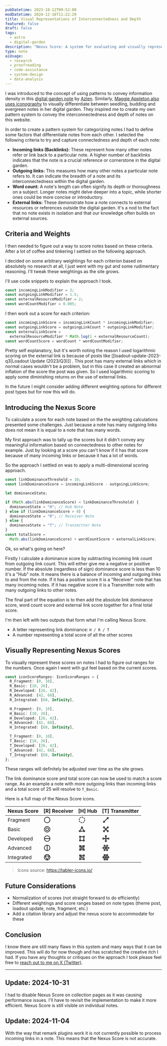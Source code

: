 ```yaml
---
pubDatetime: 2023-10-12T09:52:00
modDatetime: 2024-12-16T11:22:29
title: Visual Representations of Interconnectedness and Depth
featured: false
draft: false
tags:
  - astro
  - digital-garden
description: "Nexus Score: A system for evaluating and visually representing notes in a digital garden based on connectedness and content depth."
type: note
aiUsage:
  - research
  - proofreading
  - code-assistance
  - system-design
  - data-analysis
---
```


I was introduced to the concept of using patterns to convey information density in this [digital garden note](https://notes.azlen.me/cri6tvov/) by [Azlen](https://twitter.com/azlenelza). Similarly, [Maggie Appleton also uses iconography](https://maggieappleton.com/notes) to visually differentiate between seedling, budding and evergreen notes in her digital garden. They inspired me to create my own pattern system to convey the interconnectedness and depth of notes on this website.

In order to create a pattern system for categorizing notes I had to define some factors that differentiate notes from each other. I selected the following criteria to try and capture connectedness and depth of each note:

- **Incoming links (Backlinks):** These represent how many other notes refer or link back to a particular note. A higher number of backlinks indicates that the note is a crucial reference or cornerstone in the digital garden.
- **Outgoing links:** This measures how many other notes a particular note refers to. It can indicate the breadth of a note and its interconnectedness within the digital garden.
- **Word count:** A note's length can often signify its depth or thoroughness on a subject. Longer notes might delve deeper into a topic, while shorter ones could be more concise or introductory.
- **External links:** These demonstrate how a note connects to external resources or references outside the digital garden. It's a nod to the fact that no note exists in isolation and that our knowledge often builds on external sources.

## Criteria and Weights

I then needed to figure out a way to score notes based on these criteria. After a lot of coffee and tinkering I settled on the following approach.

I decided on some arbitrary weightings for each criterion based on absolutely no research at all, I just went with my gut and some rudimentary reasoning. I'll tweak these weightings as the site grows.

I'll use code snippets to explain the approach I took.

```typescript
const incomingLinkModifier = 3;
const outgoingLinkModifier = 1.5;
const externalResourceModifier = 2;
const wordCountModifier = 0.005;
```

I then work out a score for each criterion:

```typescript
const incomingLinkScore = incomingLinkCount * incomingLinkModifier;
const outgoingLinkScore = outgoingLinkCount * outgoingLinkModifier;
const externalLinkScore =
  externalResourceModifier * Math.log(1 + externalResourceCount);
const wordCountScore = wordCount * wordCountModifier;
```

Pretty self explanatory, but it's worth noting the reason I used logarithmic scoring on the external link is because of posts like [[loadout-update-2023-q3|Loadout Update (2023/Q3)]] . This post has many external links which in normal cases wouldn't be a problem, but in this case it created an abnormal inflation of the score the post was given. So I used logarithmic scoring to apply some diminishing returns on the use of external links.

In the future I might consider adding different weighting options for different post types but for now this will do.

## Introducing the Nexus Score

To calculate a score for each note based on the the weighting calculations presented some challenges. Just because a note has many outgoing links does not mean it is equal to a note that has many words.

My first approach was to tally up the scores but it didn't convey any meaningful information based on connectedness to other notes for example. Just by looking at a score you can't know if it has that score because of many incoming links or because it has a lot of words.

So the approach I settled on was to apply a multi-dimensional scoring approach.

```typescript
const linkDominanceThreshold = 10;
const linkDominanceScore = incomingLinkScore - outgoingLinkScore;

let dominanceState;

if (Math.abs(linkDominanceScore) < linkDominanceThreshold) {
  dominanceState = "H"; // Hub Note
} else if (linkDominanceScore > 0) {
  dominanceState = "R"; // Receiver Note
} else {
  dominanceState = "T"; // Transmitter Note
}
const totalScore =
  Math.abs(linkDominanceScore) + wordCountScore + externalLinkScore;
```

Ok, so what's going on here?

Firstly I calculate a dominance score by subtracting incoming link count from outgoing link count. This will either give me a negative or positive number. If the absolute (regardless of sign) dominance score is less than 10 it's a "Hub" note. It means there is a balance of incoming and outgoing links to and from the note. If it has a positive score it is a "Receiver" note that has many incoming notes. If it has negative score it is a Transmitter note with many outgoing links to other notes.

The final part of the equation is to then add the absolute link dominance score, word count score and external link score together for a final total score.

I'm then left with two outputs that form what I'm calling Nexus Score.

- A letter representing link dominance: `H / R / T`
- A number representing a total score of all the other scores

## Visually Representing Nexus Scores

To visually represent these scores on notes I had to figure out ranges for the numbers. Once again I went with gut feel based on the current scores.

```typescript
const iconScoreRanges: IconScoreRanges = {
  R_Fragment: [0, 10],
  R_Basic: [10, 26],
  R_Developed: [26, 42],
  R_Advanced: [42, 68],
  R_Integrated: [68, Infinity],

  H_Fragment: [0, 10],
  H_Basic: [10, 26],
  H_Developed: [26, 42],
  H_Advanced: [42, 68],
  H_Integrated: [68, Infinity],

  T_Fragment: [0, 10],
  T_Basic: [10, 26],
  T_Developed: [26, 42],
  T_Advanced: [42, 68],
  T_Integrated: [68, Infinity],
};
```

These ranges will definitely be adjusted over time as the site grows.

The link dominance score and total score can now be used to match a score range. As an example a note with more outgoing links than incoming links and a total score of 25 will resolve to `T_Basic`.

Here is a full map of the Nexus Score icons.

| Nexus Score | [R] Receiver                                                                                                                                                                                                                                                                                                                                                                                                                                                          | [H] Hub                                                                                                                                                                                                                                                                                                                                                                                                                                                                                                                                                                                                                                                                                                                  | [T] Transmitter                                                                                                                                                                                                                                                                                                                                                                                                                                                                                                                                                                                                                                                                                                                                                                                                                                                                                                                                                                                                                             |
| ----------- | --------------------------------------------------------------------------------------------------------------------------------------------------------------------------------------------------------------------------------------------------------------------------------------------------------------------------------------------------------------------------------------------------------------------------------------------------------------------- | ------------------------------------------------------------------------------------------------------------------------------------------------------------------------------------------------------------------------------------------------------------------------------------------------------------------------------------------------------------------------------------------------------------------------------------------------------------------------------------------------------------------------------------------------------------------------------------------------------------------------------------------------------------------------------------------------------------------------ | ------------------------------------------------------------------------------------------------------------------------------------------------------------------------------------------------------------------------------------------------------------------------------------------------------------------------------------------------------------------------------------------------------------------------------------------------------------------------------------------------------------------------------------------------------------------------------------------------------------------------------------------------------------------------------------------------------------------------------------------------------------------------------------------------------------------------------------------------------------------------------------------------------------------------------------------------------------------------------------------------------------------------------------------- |
| Fragment    | <svg xmlns="http://www.w3.org/2000/svg" class="icon icon-tabler icon-tabler-circle" width="24" height="24" viewBox="0 0 24 24" stroke-width="2" stroke="currentColor" fill="none" stroke-linecap="round" stroke-linejoin="round"><path stroke="none" d="M0 0h24v24H0z" fill="none"></path><path d="M12 12m-9 0a9 9 0 1 0 18 0a9 9 0 1 0 -18 0"></path></svg>                                                                                                          | <svg xmlns="http://www.w3.org/2000/svg" class="icon icon-tabler icon-tabler-circle-dashed" width="24" height="24" viewBox="0 0 24 24" stroke-width="2" stroke="currentColor" fill="none" stroke-linecap="round" stroke-linejoin="round"><path stroke="none" d="M0 0h24v24H0z" fill="none"></path><path d="M8.56 3.69a9 9 0 0 0 -2.92 1.95"></path><path d="M3.69 8.56a9 9 0 0 0 -.69 3.44"></path><path d="M3.69 15.44a9 9 0 0 0 1.95 2.92"></path><path d="M8.56 20.31a9 9 0 0 0 3.44 .69"></path><path d="M15.44 20.31a9 9 0 0 0 2.92 -1.95"></path><path d="M20.31 15.44a9 9 0 0 0 .69 -3.44"></path><path d="M20.31 8.56a9 9 0 0 0 -1.95 -2.92"></path><path d="M15.44 3.69a9 9 0 0 0 -3.44 -.69"></path></svg>      | <svg xmlns="http://www.w3.org/2000/svg" class="icon icon-tabler icon-tabler-line" width="24" height="24" viewBox="0 0 24 24" stroke-width="2" stroke="currentColor" fill="none" stroke-linecap="round" stroke-linejoin="round"><path stroke="none" d="M0 0h24v24H0z" fill="none"></path><path d="M6 18m-2 0a2 2 0 1 0 4 0a2 2 0 1 0 -4 0"></path><path d="M18 6m-2 0a2 2 0 1 0 4 0a2 2 0 1 0 -4 0"></path><path d="M7.5 16.5l9 -9"></path></svg>                                                                                                                                                                                                                                                                                                                                                                                                                                                                                                                                                                                            |
| Basic       | <svg xmlns="http://www.w3.org/2000/svg" class="icon icon-tabler icon-tabler-playstation-circle" width="24" height="24" viewBox="0 0 24 24" stroke-width="2" stroke="currentColor" fill="none" stroke-linecap="round" stroke-linejoin="round"><path stroke="none" d="M0 0h24v24H0z" fill="none"></path><path d="M12 21a9 9 0 0 0 9 -9a9 9 0 0 0 -9 -9a9 9 0 0 0 -9 9a9 9 0 0 0 9 9z"></path><path d="M12 12m-4.5 0a4.5 4.5 0 1 0 9 0a4.5 4.5 0 1 0 -9 0"></path></svg> | <svg xmlns="http://www.w3.org/2000/svg" class="icon icon-tabler icon-tabler-topology-ring-2" width="24" height="24" viewBox="0 0 24 24" stroke-width="2" stroke="currentColor" fill="none" stroke-linecap="round" stroke-linejoin="round"><path stroke="none" d="M0 0h24v24H0z" fill="none"></path><path d="M14 6a2 2 0 1 0 -4 0a2 2 0 0 0 4 0z"></path><path d="M7 18a2 2 0 1 0 -4 0a2 2 0 0 0 4 0z"></path><path d="M21 18a2 2 0 1 0 -4 0a2 2 0 0 0 4 0z"></path><path d="M7 18h10"></path><path d="M18 16l-5 -8"></path><path d="M11 8l-5 8"></path></svg>                                                                                                                                                            | <svg xmlns="http://www.w3.org/2000/svg" class="icon icon-tabler icon-tabler-topology-star" width="24" height="24" viewBox="0 0 24 24" stroke-width="2" stroke="currentColor" fill="none" stroke-linecap="round" stroke-linejoin="round"><path stroke="none" d="M0 0h24v24H0z" fill="none"></path><path d="M8 18a2 2 0 1 0 -4 0a2 2 0 0 0 4 0z"></path><path d="M20 6a2 2 0 1 0 -4 0a2 2 0 0 0 4 0z"></path><path d="M8 6a2 2 0 1 0 -4 0a2 2 0 0 0 4 0z"></path><path d="M20 18a2 2 0 1 0 -4 0a2 2 0 0 0 4 0z"></path><path d="M14 12a2 2 0 1 0 -4 0a2 2 0 0 0 4 0z"></path><path d="M7.5 7.5l3 3"></path><path d="M7.5 16.5l3 -3"></path><path d="M13.5 13.5l3 3"></path><path d="M16.5 7.5l-3 3"></path></svg>                                                                                                                                                                                                                                                                                                                             |
| Developed   | <svg xmlns="http://www.w3.org/2000/svg" class="icon icon-tabler icon-tabler-circle-half-vertical" width="24" height="24" viewBox="0 0 24 24" stroke-width="2" stroke="currentColor" fill="none" stroke-linecap="round" stroke-linejoin="round"><path stroke="none" d="M0 0h24v24H0z" fill="none"></path><path d="M12 12m-9 0a9 9 0 1 0 18 0a9 9 0 1 0 -18 0"></path><path d="M3 12h18"></path></svg>                                                                  | <svg xmlns="http://www.w3.org/2000/svg" class="icon icon-tabler icon-tabler-topology-ring-3" width="24" height="24" viewBox="0 0 24 24" stroke-width="2" stroke="currentColor" fill="none" stroke-linecap="round" stroke-linejoin="round"><path stroke="none" d="M0 0h24v24H0z" fill="none"></path><path d="M8 18a2 2 0 1 0 -4 0a2 2 0 0 0 4 0z"></path><path d="M20 18a2 2 0 1 0 -4 0a2 2 0 0 0 4 0z"></path><path d="M20 6a2 2 0 1 0 -4 0a2 2 0 0 0 4 0z"></path><path d="M8 6a2 2 0 1 0 -4 0a2 2 0 0 0 4 0z"></path><path d="M6 8v8"></path><path d="M18 16v-8"></path><path d="M8 6h8"></path><path d="M16 18h-8"></path></svg>                                                                                      | <svg xmlns="http://www.w3.org/2000/svg" class="icon icon-tabler icon-tabler-topology-star-2" width="24" height="24" viewBox="0 0 24 24" stroke-width="2" stroke="currentColor" fill="none" stroke-linecap="round" stroke-linejoin="round"><path stroke="none" d="M0 0h24v24H0z" fill="none"></path><path d="M14 20a2 2 0 1 0 -4 0a2 2 0 0 0 4 0z"></path><path d="M14 4a2 2 0 1 0 -4 0a2 2 0 0 0 4 0z"></path><path d="M6 12a2 2 0 1 0 -4 0a2 2 0 0 0 4 0z"></path><path d="M22 12a2 2 0 1 0 -4 0a2 2 0 0 0 4 0z"></path><path d="M14 12a2 2 0 1 0 -4 0a2 2 0 0 0 4 0z"></path><path d="M6 12h4"></path><path d="M14 12h4"></path><path d="M12 6v4"></path><path d="M12 14v4"></path></svg>                                                                                                                                                                                                                                                                                                                                                 |
| Advanced    | <svg xmlns="http://www.w3.org/2000/svg" class="icon icon-tabler icon-tabler-circle-half" width="24" height="24" viewBox="0 0 24 24" stroke-width="2" stroke="currentColor" fill="none" stroke-linecap="round" stroke-linejoin="round"><path stroke="none" d="M0 0h24v24H0z" fill="none"></path><path d="M12 12m-9 0a9 9 0 1 0 18 0a9 9 0 1 0 -18 0"></path><path d="M12 3v18"></path></svg>                                                                           | <svg xmlns="http://www.w3.org/2000/svg" class="icon icon-tabler icon-tabler-topology-full" width="24" height="24" viewBox="0 0 24 24" stroke-width="2" stroke="currentColor" fill="none" stroke-linecap="round" stroke-linejoin="round"><path stroke="none" d="M0 0h24v24H0z" fill="none"></path><path d="M20 18a2 2 0 1 0 -4 0a2 2 0 0 0 4 0z"></path><path d="M8 18a2 2 0 1 0 -4 0a2 2 0 0 0 4 0z"></path><path d="M8 6a2 2 0 1 0 -4 0a2 2 0 0 0 4 0z"></path><path d="M20 6a2 2 0 1 0 -4 0a2 2 0 0 0 4 0z"></path><path d="M6 8v8"></path><path d="M18 16v-8"></path><path d="M8 6h8"></path><path d="M16 18h-8"></path><path d="M7.5 7.5l9 9"></path><path d="M7.5 16.5l9 -9"></path></svg>                          | <svg xmlns="http://www.w3.org/2000/svg" class="icon icon-tabler icon-tabler-topology-star-3" width="24" height="24" viewBox="0 0 24 24" stroke-width="2" stroke="currentColor" fill="none" stroke-linecap="round" stroke-linejoin="round"><path stroke="none" d="M0 0h24v24H0z" fill="none"></path><path d="M10 19a2 2 0 1 0 -4 0a2 2 0 0 0 4 0z"></path><path d="M18 5a2 2 0 1 0 -4 0a2 2 0 0 0 4 0z"></path><path d="M10 5a2 2 0 1 0 -4 0a2 2 0 0 0 4 0z"></path><path d="M6 12a2 2 0 1 0 -4 0a2 2 0 0 0 4 0z"></path><path d="M18 19a2 2 0 1 0 -4 0a2 2 0 0 0 4 0z"></path><path d="M14 12a2 2 0 1 0 -4 0a2 2 0 0 0 4 0z"></path><path d="M22 12a2 2 0 1 0 -4 0a2 2 0 0 0 4 0z"></path><path d="M6 12h4"></path><path d="M14 12h4"></path><path d="M15 7l-2 3"></path><path d="M9 7l2 3"></path><path d="M11 14l-2 3"></path><path d="M13 14l2 3"></path></svg>                                                                                                                                                                          |
| Integrated  | <svg xmlns="http://www.w3.org/2000/svg" class="icon icon-tabler icon-tabler-circle-triangle" width="24" height="24" viewBox="0 0 24 24" stroke-width="2" stroke="currentColor" fill="none" stroke-linecap="round" stroke-linejoin="round"><path stroke="none" d="M0 0h24v24H0z" fill="none"></path><path d="M12 12m-9 0a9 9 0 1 0 18 0a9 9 0 1 0 -18 0"></path><path d="M12 20l7 -12h-14z"></path></svg>                                                              | <svg xmlns="http://www.w3.org/2000/svg" class="icon icon-tabler icon-tabler-topology-complex" width="24" height="24" viewBox="0 0 24 24" stroke-width="2" stroke="currentColor" fill="none" stroke-linecap="round" stroke-linejoin="round"><path stroke="none" d="M0 0h24v24H0z" fill="none"></path><path d="M20 18a2 2 0 1 0 -4 0a2 2 0 0 0 4 0z"></path><path d="M8 18a2 2 0 1 0 -4 0a2 2 0 0 0 4 0z"></path><path d="M8 6a2 2 0 1 0 -4 0a2 2 0 0 0 4 0z"></path><path d="M20 6a2 2 0 1 0 -4 0a2 2 0 0 0 4 0z"></path><path d="M14 12a2 2 0 1 0 -4 0a2 2 0 0 0 4 0z"></path><path d="M7.5 7.5l3 3"></path><path d="M6 8v8"></path><path d="M18 16v-8"></path><path d="M8 6h8"></path><path d="M16 18h-8"></path></svg> | <svg xmlns="http://www.w3.org/2000/svg" class="icon icon-tabler icon-tabler-topology-star-ring-3" width="24" height="24" viewBox="0 0 24 24" stroke-width="2" stroke="currentColor" fill="none" stroke-linecap="round" stroke-linejoin="round"><path stroke="none" d="M0 0h24v24H0z" fill="none"></path><path d="M10 19a2 2 0 1 0 -4 0a2 2 0 0 0 4 0z"></path><path d="M18 5a2 2 0 1 0 -4 0a2 2 0 0 0 4 0z"></path><path d="M10 5a2 2 0 1 0 -4 0a2 2 0 0 0 4 0z"></path><path d="M6 12a2 2 0 1 0 -4 0a2 2 0 0 0 4 0z"></path><path d="M18 19a2 2 0 1 0 -4 0a2 2 0 0 0 4 0z"></path><path d="M14 12a2 2 0 1 0 -4 0a2 2 0 0 0 4 0z"></path><path d="M22 12a2 2 0 1 0 -4 0a2 2 0 0 0 4 0z"></path><path d="M6 12h4"></path><path d="M14 12h4"></path><path d="M15 7l-2 3"></path><path d="M9 7l2 3"></path><path d="M11 14l-2 3"></path><path d="M13 14l2 3"></path><path d="M10 5h4"></path><path d="M10 19h4"></path><path d="M17 17l2 -3"></path><path d="M19 10l-2 -3"></path><path d="M7 7l-2 3"></path><path d="M5 14l2 3"></path></svg> |

> Icons source: https://tabler-icons.io/

## Future Considerations

- Normalization of scores (not straight forward to do efficiently)
- Different weightings and score ranges based on note types (theme post, loadout update, note, fragment, etc.)
- Add a citation library and adjust the nexus score to accommodate for these

## Conclusion

I know there are still many flaws in this system and many ways that it can be improved. This will do for now though and has scratched the creative itch I had. If you have any thoughts or critiques on the approach I took please feel free to [reach out to me on X (Twitter)](https://twitter.com/vandermerwed).

---

## Update: 2024-10-31
I had to disable Nexus Score on collection pages as it was causing performance issues. I'll have to revisit the implementation to make it more efficient. Nexus Score is still visible on individual notes.

## Update: 2024-11-04
With the way that remark plugins work it is not currently possible to process incoming links in a note. This means that the Nexus Score is not accurate.
